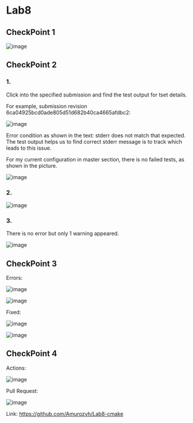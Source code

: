 # Lab8

## CheckPoint 1
![image](https://user-images.githubusercontent.com/61073477/113642643-de214700-96b2-11eb-8c3f-ac2d0866677a.png)

## CheckPoint 2

### 1.

Click into the specified submission and find the test output for tset details.

For example, submission revision 6ca04925bcd0ade805d51d682b40ca4665afdbc2:

![image](https://user-images.githubusercontent.com/61073477/113642712-0d37b880-96b3-11eb-83f2-37a9f6032537.png)

Error condition as shown in the text: stderr does not match that expected. The test output helps us to find correct stderr message is to track which leads to this issue.

For my current configuration in master section, there is no failed tests, as shown in the picture.

![image](https://user-images.githubusercontent.com/61073477/113642729-19237a80-96b3-11eb-83d3-7b06535c280f.png)

### 2.

![image](https://user-images.githubusercontent.com/61073477/113642742-1f195b80-96b3-11eb-89e3-81e5ffc615d7.png)

### 3.

There is no error but only 1 warning appeared.

![image](https://user-images.githubusercontent.com/61073477/113642770-2ccee100-96b3-11eb-9050-7ea5c18e662b.png)

## CheckPoint 3

Errors:

![image](https://user-images.githubusercontent.com/61073477/113642790-3b1cfd00-96b3-11eb-8aab-8020b6ab75dc.png)

![image](https://user-images.githubusercontent.com/61073477/113642795-3e17ed80-96b3-11eb-808c-a4d3a9171f4f.png)

Fixed:

![image](https://user-images.githubusercontent.com/61073477/113642804-44a66500-96b3-11eb-9050-6e7a400fad5e.png)

![image](https://user-images.githubusercontent.com/61073477/113642812-47a15580-96b3-11eb-8dd0-2f09c789ecc5.png)

## CheckPoint 4

Actions:

![image](https://user-images.githubusercontent.com/61073477/113642840-5556db00-96b3-11eb-9455-c8323b79186b.png)

Pull Request:

![image](https://user-images.githubusercontent.com/61073477/113642855-5c7de900-96b3-11eb-8f4c-b2a3ffa81ddb.png)

Link: https://github.com/Amurozyh/Lab8-cmake
